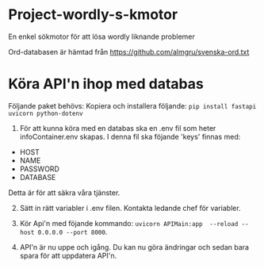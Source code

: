 # Project-wordly-s-kmotor
En enkel sökmotor för att lösa wordly liknande problemer

Ord-databasen är hämtad från https://github.com/almgru/svenska-ord.txt

# Köra API'n ihop med databas
Följande paket behövs:
Kopiera och installera följande:
```pip install fastapi uvicorn python-dotenv```

1. För att kunna köra med en databas ska en .env fil som heter infoContainer.env skapas. I denna fil ska föjande 'keys' finnas med:
* HOST
* NAME
* PASSWORD
* DATABASE

Detta är för att säkra våra tjänster.

2. Sätt in rätt variabler i .env filen. Kontakta ledande chef för variabler.

3. Kör Api'n med föjande kommando: ```uvicorn APIMain:app  --reload --host 0.0.0.0 --port 8000```.

4. API'n är nu uppe och igång. Du kan nu göra ändringar och sedan bara spara för att uppdatera API'n.
